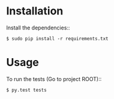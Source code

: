 Installation
================================================================================


Install the dependencies::

    $ sudo pip install -r requirements.txt


Usage
================================================================================

To run the tests (Go to project ROOT)::

    $ py.test tests

